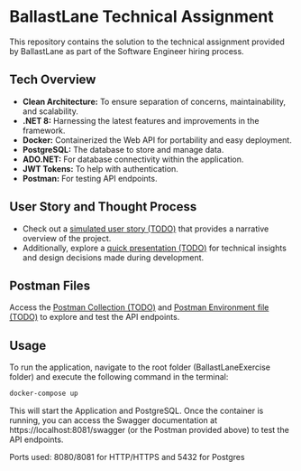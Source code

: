 # BallastLane Technical Assignment

This repository contains the solution to the technical assignment provided by BallastLane as part of the Software Engineer hiring process.

## Tech Overview

- **Clean Architecture:** To ensure separation of concerns, maintainability, and scalability.
- **.NET 8:** Harnessing the latest features and improvements in the framework.
- **Docker:** Containerized the Web API for portability and easy deployment.
- **PostgreSQL:** The database to store and manage data.
- **ADO.NET:** For database connectivity within the application.
- **JWT Tokens:** To help with authentication.
- **Postman:** For testing API endpoints.

## User Story and Thought Process

- Check out a [simulated user story (TODO)](#) that provides a narrative overview of the project.
- Additionally, explore a [quick presentation (TODO)](#) for technical insights and design decisions made during development.

## Postman Files

Access the [Postman Collection (TODO)](#) and [Postman Environment file (TODO)](#) to explore and test the API endpoints.

## Usage

To run the application, navigate to the root folder (BallastLaneExercise folder) and execute the following command in the terminal:

```bash
docker-compose up
```

This will start the Application and PostgreSQL.
Once the container is running, you can access the Swagger documentation at https://localhost:8081/swagger (or the Postman provided above) to test the API endpoints.

Ports used: 8080/8081 for HTTP/HTTPS and 5432 for Postgres

